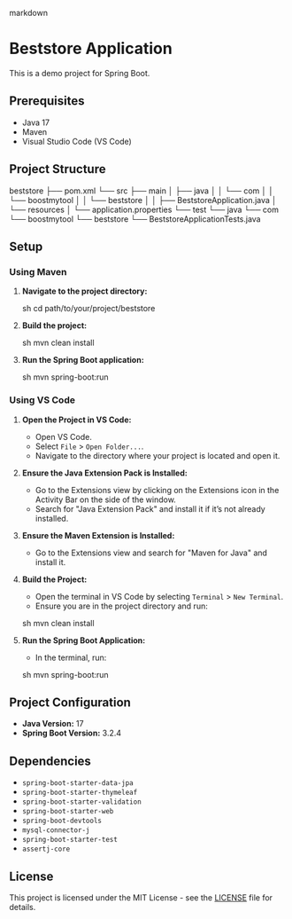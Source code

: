 markdown
# Beststore Application

This is a demo project for Spring Boot.

## Prerequisites

- Java 17
- Maven
- Visual Studio Code (VS Code)

## Project Structure


beststore
├── pom.xml
└── src
    ├── main
    │   ├── java
    │   │   └── com
    │   │       └── boostmytool
    │   │           └── beststore
    │   │               ├── BeststoreApplication.java
    │   └── resources
    │       └── application.properties
    └── test
        └── java
            └── com
                └── boostmytool
                    └── beststore
                        └── BeststoreApplicationTests.java


## Setup

### Using Maven

1. **Navigate to the project directory:**

    sh
    cd path/to/your/project/beststore
    

2. **Build the project:**

    sh
    mvn clean install
    

3. **Run the Spring Boot application:**

    sh
    mvn spring-boot:run
    

### Using VS Code

1. **Open the Project in VS Code:**

    - Open VS Code.
    - Select `File` > `Open Folder...`.
    - Navigate to the directory where your project is located and open it.

2. **Ensure the Java Extension Pack is Installed:**

    - Go to the Extensions view by clicking on the Extensions icon in the Activity Bar on the side of the window.
    - Search for "Java Extension Pack" and install it if it’s not already installed.

3. **Ensure the Maven Extension is Installed:**

    - Go to the Extensions view and search for "Maven for Java" and install it.

4. **Build the Project:**

    - Open the terminal in VS Code by selecting `Terminal` > `New Terminal`.
    - Ensure you are in the project directory and run:

    sh
    mvn clean install
    

5. **Run the Spring Boot Application:**

    - In the terminal, run:

    sh
    mvn spring-boot:run
    

## Project Configuration

- **Java Version:** 17
- **Spring Boot Version:** 3.2.4

## Dependencies

- `spring-boot-starter-data-jpa`
- `spring-boot-starter-thymeleaf`
- `spring-boot-starter-validation`
- `spring-boot-starter-web`
- `spring-boot-devtools`
- `mysql-connector-j`
- `spring-boot-starter-test`
- `assertj-core`

## License

This project is licensed under the MIT License - see the [LICENSE](LICENSE) file for details.
